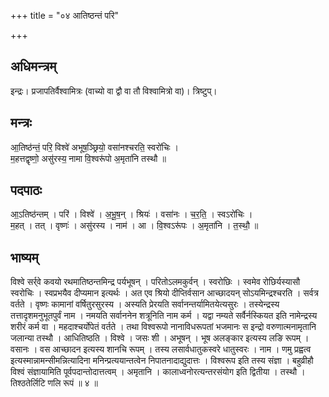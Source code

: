 +++
title = "०४ आतिष्ठन्तं परि"

+++
## अधिमन्त्रम्
इन्द्रः। प्रजापतिर्वैश्वामित्रः (वाच्यो वा द्वौ वा तौ विश्वामित्रो वा)। त्रिष्टुप्।

## मन्त्रः
आ॒तिष्ठ॑न्तं॒ परि॒ विश्वे॑ अभूष॒ञ्छ्रियो॒ वसा॑नश्चरति॒ स्वरो॑चिः ।  
म॒हत्तद्वृष्णो॒ असु॑रस्य॒ नामा वि॒श्वरू॑पो अ॒मृता॑नि तस्थौ ॥

## पदपाठः
आ॒ऽतिष्ठ॑न्तम् । परि॑ । विश्वे॑ । अ॒भू॒ष॒न् । श्रियः॑ । वसा॑नः । च॒र॒ति॒ । स्वऽरो॑चिः ।  
म॒हत् । तत् । वृष्णः॑ । असु॑रस्य । नाम॑ । आ । वि॒श्वऽरू॑पः । अ॒मृता॑नि । त॒स्थौ॒ ॥

## भाष्यम्
विश्वे सर्र्वे कवयो रथमातिष्ठन्तमिन्द्र पर्यभूषन् । परितोऽलमकुर्वन् । स्वरोछिः । स्वमेव रोछिर्यस्यासौ स्वरोचिः । स्वप्रभयैव दीप्यमान इत्यर्थः । अत एव श्रियो दीप्तिर्वसान आच्छादयन् सोऽयमिन्द्रश्चरति । सर्वत्र वर्तते । वृष्णः कामानां वर्षितुरसुरस्य । अस्यति प्रेरयति सर्वानन्तर्यामितयेत्यसुरः । तस्येन्द्रस्य तत्तादृशमनुभूतपुर्वं नाम । नमयति सर्वाननेन शत्रूनिति नाम कर्म । यद्वा नम्यते सर्वैर्नस्कियत इति नामेन्द्रस्य शरीरं कर्म वा । महदाश्चर्योपेतं वर्तते । तथा विश्वरूपो नानाविधरूपतां भजमानः स इन्द्रो वरुणात्मनामृतानि जलान्या तस्थौ । आधितिष्ठति । विश्वे । जसः शी । अभूषन् । भूष अलङ्कार इत्यस्य लङि रूपम् । वसानः । वस आच्छादन इत्यस्य शानचि रूपम् । तस्य लसार्वधातुकस्वरे धातुस्वरः । नाम । णमु प्रह्वत्व इत्यस्मान्नामन्सीमन्नित्यादिना मनिन्प्रत्ययान्तत्वेन निपातनादाद्युदात्तः । विश्वरूप इति तस्य संज्ञा । बहुव्रीहौ विश्वं संज्ञायामिति पूर्वपदान्तोदात्तत्वम् । अमृतानि । कालाध्वनोरत्यन्तरसंयोग इति द्वितीया । तस्थौ । तिश्ठतेर्लिटि णलि रूपं ॥ ४ ॥